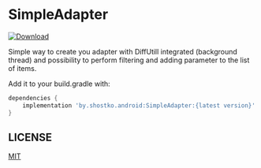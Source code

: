 # SimpleAdapter

[ ![Download](https://api.bintray.com/packages/shostko/android/SimpleAdapter/images/download.svg) ](https://bintray.com/shostko/android/SimpleAdapter/_latestVersion)

Simple way to create you adapter with DiffUtill integrated (background thread) and possibility to perform filtering and adding parameter to the list of items.

Add it to your build.gradle with:

```gradle
dependencies {
    implementation 'by.shostko.android:SimpleAdapter:{latest version}'
}
```

## LICENSE

[MIT](https://github.com/shostko/SimpleAdapter/blob/master/LICENSE)
